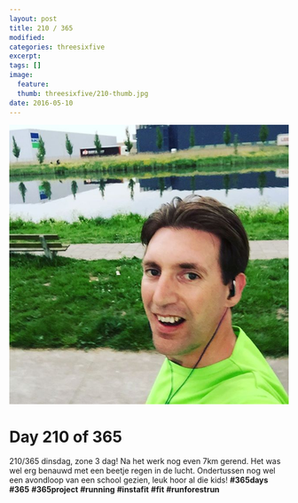 ```yaml
---
layout: post
title: 210 / 365
modified:
categories: threesixfive
excerpt:
tags: []
image:
  feature: 
  thumb: threesixfive/210-thumb.jpg
date: 2016-05-10
---
```


![210](/images/threesixfive/210.jpg)

# Day 210 of 365

210/365 dinsdag, zone 3 dag! Na het werk nog even 7km gerend. Het was wel erg benauwd met een beetje regen in de lucht. Ondertussen nog wel een avondloop van een school gezien, leuk hoor al die kids! **\#365days** **\#365** **\#365project** **\#running** **\#instafit** **\#fit** **\#runforestrun**
